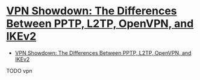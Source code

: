 # [VPN Showdown: The Differences Between PPTP, L2TP, OpenVPN, and IKEv2](https://blog.flashrouters.com/2020/08/16/what-is-the-differences-pptp-l2tp-openvpn-networking-faq/)

- [VPN Showdown: The Differences Between PPTP, L2TP, OpenVPN, and IKEv2](#vpn-showdown-the-differences-between-pptp-l2tp-openvpn-and-ikev2)













TODO vpn